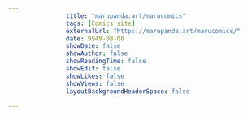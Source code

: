 ---
                title: "marupanda.art/marucomics"
                tags: [Comics site]
                externalUrl: "https://marupanda.art/marucomics/"
                date: 9949-08-08
                showDate: false
                showAuthor: false
                showReadingTime: false
                showEdit: false
                showLikes: false
                showViews: false
                layoutBackgroundHeaderSpace: false
                ---
